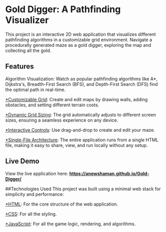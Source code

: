 # Gold Digger: A Pathfinding Visualizer
This project is an interactive 2D web application that visualizes different pathfinding algorithms in a customizable grid environment. Navigate a procedurally generated maze as a gold digger, exploring the map and collecting all the gold.

## Features
Algorithm Visualization</u>: Watch as popular pathfinding algorithms like A*, Dijkstra's, Breadth-First Search (BFS), and Depth-First Search (DFS) find the optimal path in real-time.

<u>*Customizable Grid</u>: Create and edit maps by drawing walls, adding obstacles, and setting different terrain costs.

<u>*Dynamic Grid Sizing</u>: The grid automatically adjusts to different screen sizes, ensuring a seamless experience on any device.

<u>*Interactive Controls</u>: Use drag-and-drop to create and edit your maze.

<u>*Single-File Architecture</u>: The entire application runs from a single HTML file, making it easy to share, view, and run locally without any setup.

## Live Demo
View the live application here: **https://anewshaman.github.io/Gold-Digger/**

##Technologies Used
This project was built using a minimal web stack for simplicity and performance:

<u>*HTML</u>: For the core structure of the web application.

<u>*CSS</u>: For all the styling.

<u>*JavaScript</u>: For all the game logic, rendering, and algorithms.
